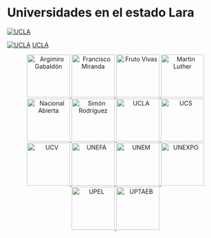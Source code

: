 # Universidades en el estado Lara

[![UCLA](/images/lara/ucla.png)](/docs/lara/universidades/ucla)

[![UCLA](/images/lara/ucla.png)](/docs/lara/universidades/ucla)
[UCLA](/docs/lara/universidades/ucla)

<p align="center">
  <a href="/docs/lara/universidades/argimiro-gabaldon">
    <img src="/images/lara/argimiro-gabaldón.png" alt="Argimiro Gabaldón" width="100" />
  </a>
  <a href="/docs/lara/universidades/francisco-miranda">
    <img src="/images/lara/francisco-miranda.png" alt="Francisco Miranda" width="100" />
  </a>
  <a href="/docs/lara/universidades/fruto-vivas">
    <img src="/images/lara/fruto-vivas.png" alt="Fruto Vivas" width="100" />
  </a>
  <a href="/docs/lara/universidades/martin-luther">
    <img src="/images/lara/martin-luther.png" alt="Martin Luther" width="100" />
  </a>
  <a href="/docs/lara/universidades/nacional-abierta">
    <img src="/images/lara/nacional-abierta.png" alt="Nacional Abierta" width="100" />
  </a>
  <a href="/docs/lara/universidades/simon-rodriguez">
    <img src="/images/lara/simon-rodriguez.png" alt="Simón Rodríguez" width="100" />
  </a>
  <a href="/docs/lara/universidades/ucla">
    <img src="/images/lara/ucla.png" alt="UCLA" width="100" />
  </a>
  <a href="/docs/lara/universidades/ucs">
    <img src="/images/lara/ucs.png" alt="UCS" width="100" />
  </a>
  <a href="/docs/lara/universidades/ucv">
    <img src="/images/lara/ucv.png" alt="UCV" width="100" />
  </a>
  <a href="/docs/lara/universidades/unefa">
    <img src="/images/lara/unefa.png" alt="UNEFA" width="100" />
  </a>
  <a href="/docs/lara/universidades/unem">
    <img src="/images/lara/unem.png" alt="UNEM" width="100" />
  </a>
  <a href="/docs/lara/universidades/unexpo">
    <img src="/images/lara/unexpo.png" alt="UNEXPO" width="100" />
  </a>
  <a href="/docs/lara/universidades/upel">
    <img src="/images/lara/upel.png" alt="UPEL" width="100" />
  </a>
  <a href="/docs/lara/universidades/uptaeb">
    <img src="/images/lara/uptaeb.png" alt="UPTAEB" width="100" />
  </a>
</p>
